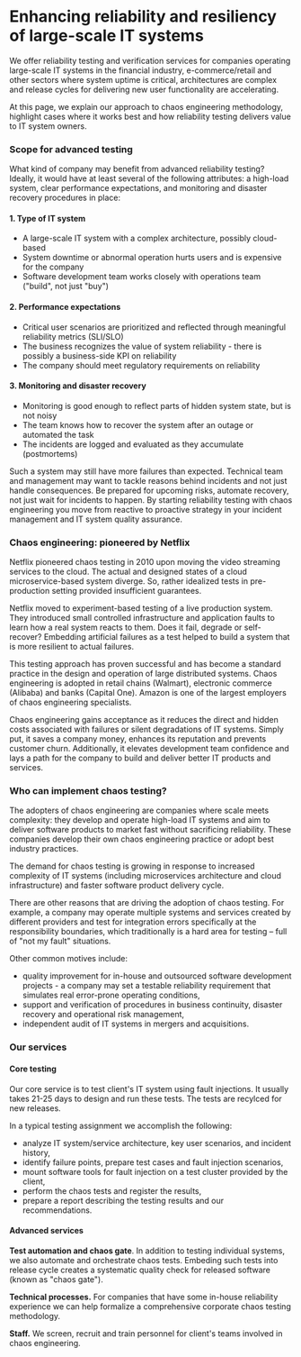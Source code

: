 # Enhancing reliability and resiliency of large-scale IT systems

We offer reliability testing and verification services for companies
operating large-scale IT systems in the financial industry,
e-commerce/retail and other sectors where system uptime is critical,
architectures are complex and release cycles for delivering new user
functionality are accelerating.

At this page, we explain our approach to chaos engineering methodology,
highlight cases where it works best and how reliability testing delivers
value to IT system owners.

### Scope for advanced testing

What kind of company may benefit from  advanced reliability testing? Ideally, it would have at least several of the following attributes:
a high-load system, clear performance expectations, and monitoring and disaster recovery procedures in place:

#### 1. Type of IT system

- A large-scale IT system with a complex architecture, possibly cloud-based
- System downtime or abnormal operation hurts users and is expensive for the company
- Software development team works closely with operations team ("build",  not just "buy")

#### 2. Performance expectations

- Critical user scenarios are prioritized and reflected through meaningful reliability metrics (SLI/SLO)
- The business recognizes the value of system reliability - there is possibly a business-side KPI on reliability
- The company should meet regulatory requirements on reliability

#### 3. Monitoring and disaster recovery

- Monitoring is good enough to reflect parts of hidden system state, but is not noisy
- The team knows how to recover the system after an outage or automated the task
- The incidents are logged and evaluated as they accumulate (postmortems)

Such a system may still have more failures than expected. Technical team and management may want to tackle reasons behind incidents and not just handle consequences. Be prepared for upcoming risks, automate recovery, not just wait for incidents to happen. By starting reliability testing with chaos engineering you move from reactive to proactive strategy in your incident management and IT system quality assurance.

### Chaos engineering: pioneered by Netflix

Netflix pioneered chaos testing in 2010 upon moving the video streaming
services to the cloud. The actual and designed states of a
cloud microservice-based system diverge. So, rather idealized tests in pre-production
setting provided insufficient guarantees.

Netflix moved to experiment-based testing of a live production system.
They introduced small controlled infrastructure and application faults to learn how a real system reacts to them. Does it fail, degrade or self-recover?  Embedding artificial failures as a test helped to build a system that is more resilient to actual failures.

This testing approach has proven successful and has become a standard
practice in the design and operation of large distributed systems. Chaos
engineering is adopted in retail chains (Walmart),
electronic commerce (Alibaba) and banks (Capital One). Amazon is one of
the largest employers of chaos engineering specialists.

Chaos engineering gains acceptance as it reduces the direct and
hidden costs associated with failures or silent degradations of IT
systems. Simply put, it saves a company money, enhances its reputation
and prevents customer churn. Additionally, it elevates development team confidence 
and lays a path for the company to build and deliver better IT products and services.


### Who can implement chaos testing?

The adopters of chaos engineering are companies where scale meets
complexity: they develop and operate high-load IT systems and aim to
deliver software products to market fast without sacrificing reliability. 
These companies develop their own chaos engineering practice or adopt 
best industry practices.

The demand for chaos testing is growing in response to increased
complexity of IT systems (including microservices architecture and cloud
infrastructure) and faster software product delivery cycle.

There are other reasons that are driving the adoption of chaos testing.
For example, a company may operate multiple systems and services created by
different providers and test for integration errors specifically at the
responsibility boundaries, which traditionally is a hard area for testing 
– full of "not my fault" situations. 

Other common motives include:

- quality improvement for in-house and outsourced software development projects - a company may set a testable reliability requirement that simulates real error-prone operating conditions,
- support and verification of procedures in business continuity, disaster recovery and operational risk management,
- independent audit of IT systems in mergers and acquisitions.

### Our services

#### Core testing

Our core service is to test client's IT system using fault injections. It usually takes 21-25 days to design and run these tests. The tests are recylced for new releases.

In a typical testing assignment we accomplish the following:

- analyze IT system/service architecture, key user scenarios, and incident history,
- identify failure points, prepare test cases and fault injection scenarios,
- mount software tools for fault injection on a test cluster provided by the client,
- perform the chaos tests and register the results,
- prepare a report describing the testing results and our recommendations.

<!-- The execution cycle for our core testing service is shown in the chart
below. -->

#### Advanced services 

**Test automation and chaos gate**. In addition to testing individual systems, we also automate and orchestrate chaos tests. Embeding such tests into release cycle 
creates a systematic quality check for released software (known as "chaos gate").

**Technical processes.** For companies that have some in-house reliability
experience we can help formalize a comprehensive corporate chaos testing methodology.

**Staff.** We screen, recruit and train personnel for client's teams involved in chaos engineering.
